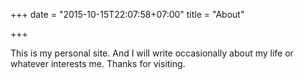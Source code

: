 +++
date = "2015-10-15T22:07:58+07:00"
title = "About"

+++

This is my personal site. And I will write occasionally about my life or whatever interests me. Thanks for visiting.


